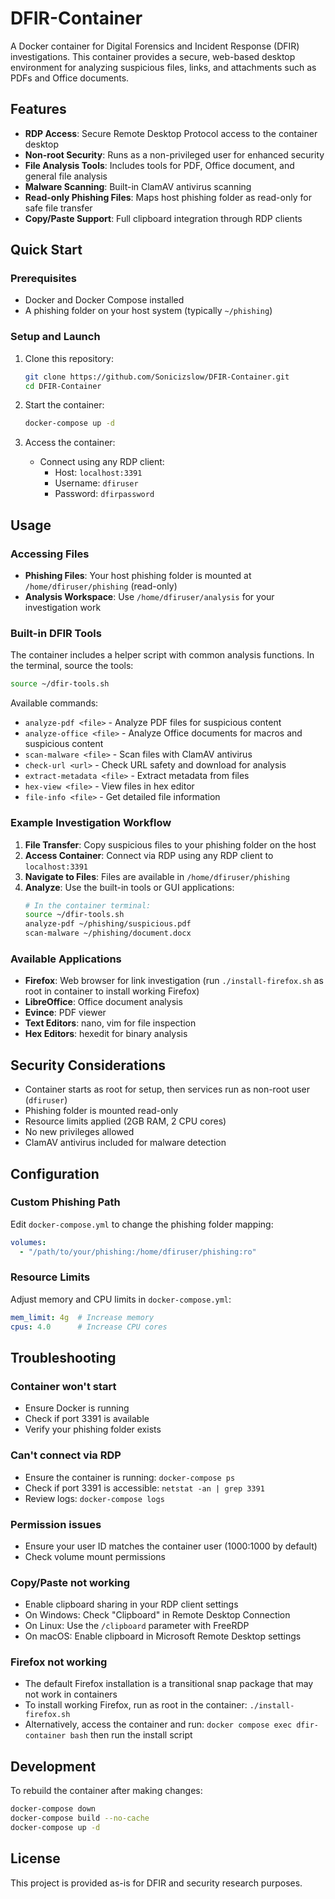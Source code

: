 # DFIR-Container

A Docker container for Digital Forensics and Incident Response (DFIR) investigations. This container provides a secure, web-based desktop environment for analyzing suspicious files, links, and attachments such as PDFs and Office documents.

## Features

- **RDP Access**: Secure Remote Desktop Protocol access to the container desktop
- **Non-root Security**: Runs as a non-privileged user for enhanced security
- **File Analysis Tools**: Includes tools for PDF, Office document, and general file analysis
- **Malware Scanning**: Built-in ClamAV antivirus scanning
- **Read-only Phishing Files**: Maps host phishing folder as read-only for safe file transfer
- **Copy/Paste Support**: Full clipboard integration through RDP clients

## Quick Start

### Prerequisites

- Docker and Docker Compose installed
- A phishing folder on your host system (typically `~/phishing`)

### Setup and Launch

1. Clone this repository:
   ```bash
   git clone https://github.com/Sonicizslow/DFIR-Container.git
   cd DFIR-Container
   ```

2. Start the container:
   ```bash
   docker-compose up -d
   ```

3. Access the container:
   - Connect using any RDP client:
     - Host: `localhost:3391`
     - Username: `dfiruser`
     - Password: `dfirpassword`

## Usage

### Accessing Files

- **Phishing Files**: Your host phishing folder is mounted at `/home/dfiruser/phishing` (read-only)
- **Analysis Workspace**: Use `/home/dfiruser/analysis` for your investigation work

### Built-in DFIR Tools

The container includes a helper script with common analysis functions. In the terminal, source the tools:

```bash
source ~/dfir-tools.sh
```

Available commands:

- `analyze-pdf <file>` - Analyze PDF files for suspicious content
- `analyze-office <file>` - Analyze Office documents for macros and suspicious content
- `scan-malware <file>` - Scan files with ClamAV antivirus
- `check-url <url>` - Check URL safety and download for analysis
- `extract-metadata <file>` - Extract metadata from files
- `hex-view <file>` - View files in hex editor
- `file-info <file>` - Get detailed file information

### Example Investigation Workflow

1. **File Transfer**: Copy suspicious files to your phishing folder on the host
2. **Access Container**: Connect via RDP using any RDP client to `localhost:3391`
3. **Navigate to Files**: Files are available in `/home/dfiruser/phishing`
4. **Analyze**: Use the built-in tools or GUI applications:
   ```bash
   # In the container terminal:
   source ~/dfir-tools.sh
   analyze-pdf ~/phishing/suspicious.pdf
   scan-malware ~/phishing/document.docx
   ```

### Available Applications

- **Firefox**: Web browser for link investigation (run `./install-firefox.sh` as root in container to install working Firefox)
- **LibreOffice**: Office document analysis
- **Evince**: PDF viewer
- **Text Editors**: nano, vim for file inspection
- **Hex Editors**: hexedit for binary analysis

## Security Considerations

- Container starts as root for setup, then services run as non-root user (`dfiruser`)  
- Phishing folder is mounted read-only
- Resource limits applied (2GB RAM, 2 CPU cores)
- No new privileges allowed
- ClamAV antivirus included for malware detection

## Configuration

### Custom Phishing Path

Edit `docker-compose.yml` to change the phishing folder mapping:

```yaml
volumes:
  - "/path/to/your/phishing:/home/dfiruser/phishing:ro"
```

### Resource Limits

Adjust memory and CPU limits in `docker-compose.yml`:

```yaml
mem_limit: 4g  # Increase memory
cpus: 4.0      # Increase CPU cores
```

## Troubleshooting

### Container won't start
- Ensure Docker is running
- Check if port 3391 is available
- Verify your phishing folder exists

### Can't connect via RDP
- Ensure the container is running: `docker-compose ps`
- Check if port 3391 is accessible: `netstat -an | grep 3391`
- Review logs: `docker-compose logs`

### Permission issues
- Ensure your user ID matches the container user (1000:1000 by default)
- Check volume mount permissions

### Copy/Paste not working
- Enable clipboard sharing in your RDP client settings
- On Windows: Check "Clipboard" in Remote Desktop Connection
- On Linux: Use the `/clipboard` parameter with FreeRDP
- On macOS: Enable clipboard in Microsoft Remote Desktop settings

### Firefox not working
- The default Firefox installation is a transitional snap package that may not work in containers
- To install working Firefox, run as root in the container: `./install-firefox.sh`
- Alternatively, access the container and run: `docker compose exec dfir-container bash` then run the install script

## Development

To rebuild the container after making changes:

```bash
docker-compose down
docker-compose build --no-cache
docker-compose up -d
```

## License

This project is provided as-is for DFIR and security research purposes.
